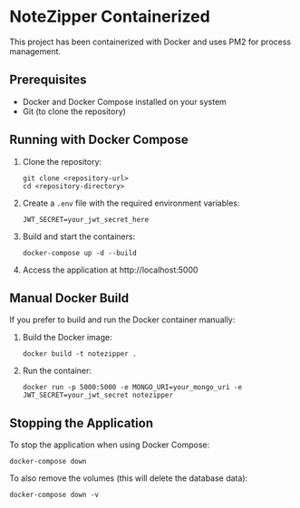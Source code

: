 # NoteZipper Containerized

This project has been containerized with Docker and uses PM2 for process management.

## Prerequisites

- Docker and Docker Compose installed on your system
- Git (to clone the repository)

## Running with Docker Compose

1. Clone the repository:

   ```
   git clone <repository-url>
   cd <repository-directory>
   ```

2. Create a `.env` file with the required environment variables:

   ```
   JWT_SECRET=your_jwt_secret_here
   ```

3. Build and start the containers:

   ```
   docker-compose up -d --build
   ```

4. Access the application at http://localhost:5000

## Manual Docker Build

If you prefer to build and run the Docker container manually:

1. Build the Docker image:

   ```
   docker build -t notezipper .
   ```

2. Run the container:
   ```
   docker run -p 5000:5000 -e MONGO_URI=your_mongo_uri -e JWT_SECRET=your_jwt_secret notezipper
   ```

## Stopping the Application

To stop the application when using Docker Compose:

```
docker-compose down
```

To also remove the volumes (this will delete the database data):

```
docker-compose down -v
```
